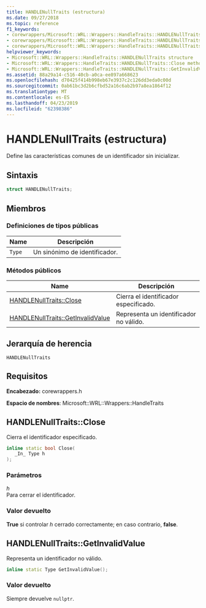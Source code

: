 ```yaml
---
title: HANDLENullTraits (estructura)
ms.date: 09/27/2018
ms.topic: reference
f1_keywords:
- corewrappers/Microsoft::WRL::Wrappers::HandleTraits::HANDLENullTraits
- corewrappers/Microsoft::WRL::Wrappers::HandleTraits::HANDLENullTraits::Close
- corewrappers/Microsoft::WRL::Wrappers::HandleTraits::HANDLENullTraits::GetInvalidValue
helpviewer_keywords:
- Microsoft::WRL::Wrappers::HandleTraits::HANDLENullTraits structure
- Microsoft::WRL::Wrappers::HandleTraits::HANDLENullTraits::Close method
- Microsoft::WRL::Wrappers::HandleTraits::HANDLENullTraits::GetInvalidValue method
ms.assetid: 88a29a14-c516-40cb-a0ca-ee897a668623
ms.openlocfilehash: d70425f414b998eb67e3937c2c126dd3eda0c00d
ms.sourcegitcommit: 0ab61bc3d2b6cfbd52a16c6ab2b97a8ea1864f12
ms.translationtype: MT
ms.contentlocale: es-ES
ms.lasthandoff: 04/23/2019
ms.locfileid: "62398386"
---
```

# <a name="handlenulltraits-structure"></a>HANDLENullTraits (estructura)

Define las características comunes de un identificador sin inicializar.

## <a name="syntax"></a>Sintaxis

```cpp
struct HANDLENullTraits;
```

## <a name="members"></a>Miembros

### <a name="public-typedefs"></a>Definiciones de tipos públicas

Name   | Descripción
------ | ---------------------
`Type` | Un sinónimo de identificador.

### <a name="public-methods"></a>Métodos públicos

Name                                                  | Descripción
----------------------------------------------------- | -----------------------------
[HANDLENullTraits::Close](#close)                     | Cierra el identificador especificado.
[HANDLENullTraits::GetInvalidValue](#getinvalidvalue) | Representa un identificador no válido.

## <a name="inheritance-hierarchy"></a>Jerarquía de herencia

`HANDLENullTraits`

## <a name="requirements"></a>Requisitos

**Encabezado:** corewrappers.h

**Espacio de nombres**: Microsoft::WRL::Wrappers::HandleTraits

## <a name="close"></a>HANDLENullTraits::Close

Cierra el identificador especificado.

```cpp
inline static bool Close(
   _In_ Type h
);
```

### <a name="parameters"></a>Parámetros

*h*<br/>
Para cerrar el identificador.

### <a name="return-value"></a>Valor devuelto

**True** si controlar *h* cerrado correctamente; en caso contrario, **false**.

## <a name="getinvalidvalue"></a>HANDLENullTraits::GetInvalidValue

Representa un identificador no válido.

```cpp
inline static Type GetInvalidValue();
```

### <a name="return-value"></a>Valor devuelto

Siempre devuelve `nullptr`.
